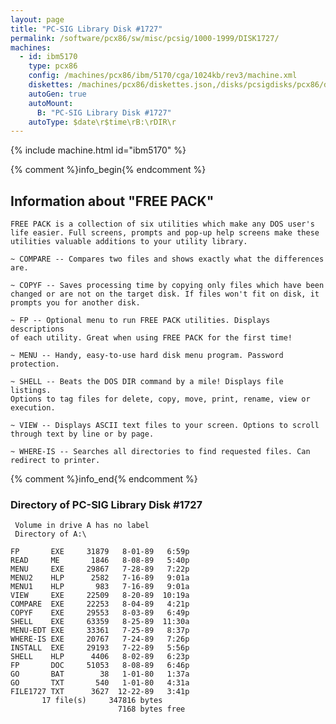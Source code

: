 ```yaml
---
layout: page
title: "PC-SIG Library Disk #1727"
permalink: /software/pcx86/sw/misc/pcsig/1000-1999/DISK1727/
machines:
  - id: ibm5170
    type: pcx86
    config: /machines/pcx86/ibm/5170/cga/1024kb/rev3/machine.xml
    diskettes: /machines/pcx86/diskettes.json,/disks/pcsigdisks/pcx86/diskettes.json
    autoGen: true
    autoMount:
      B: "PC-SIG Library Disk #1727"
    autoType: $date\r$time\rB:\rDIR\r
---
```


{% include machine.html id="ibm5170" %}

{% comment %}info_begin{% endcomment %}

## Information about "FREE PACK"

    FREE PACK is a collection of six utilities which make any DOS user's
    life easier. Full screens, prompts and pop-up help screens make these
    utilities valuable additions to your utility library.
    
    ~ COMPARE -- Compares two files and shows exactly what the differences
    are.
    
    ~ COPYF -- Saves processing time by copying only files which have been
    changed or are not on the target disk. If files won't fit on disk, it
    prompts you for another disk.
    
    ~ FP -- Optional menu to run FREE PACK utilities. Displays descriptions
    of each utility. Great when using FREE PACK for the first time!
    
    ~ MENU -- Handy, easy-to-use hard disk menu program. Password
    protection.
    
    ~ SHELL -- Beats the DOS DIR command by a mile! Displays file listings.
    Options to tag files for delete, copy, move, print, rename, view or
    execution.
    
    ~ VIEW -- Displays ASCII text files to your screen. Options to scroll
    through text by line or by page.
    
    ~ WHERE-IS -- Searches all directories to find requested files. Can
    redirect to printer.
{% comment %}info_end{% endcomment %}


### Directory of PC-SIG Library Disk #1727

     Volume in drive A has no label
     Directory of A:\

    FP       EXE     31879   8-01-89   6:59p
    READ     ME       1846   8-08-89   5:40p
    MENU     EXE     29867   7-28-89   7:22p
    MENU2    HLP      2582   7-16-89   9:01a
    MENU1    HLP       983   7-16-89   9:01a
    VIEW     EXE     22509   8-20-89  10:19a
    COMPARE  EXE     22253   8-04-89   4:21p
    COPYF    EXE     29553   8-03-89   6:49p
    SHELL    EXE     63359   8-25-89  11:30a
    MENU-EDT EXE     33361   7-25-89   8:37p
    WHERE-IS EXE     20767   7-24-89   7:26p
    INSTALL  EXE     29193   7-22-89   5:56p
    SHELL    HLP      4406   8-02-89   6:23p
    FP       DOC     51053   8-08-89   6:46p
    GO       BAT        38   1-01-80   1:37a
    GO       TXT       540   1-01-80   4:31a
    FILE1727 TXT      3627  12-22-89   3:41p
           17 file(s)     347816 bytes
                            7168 bytes free
